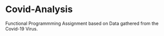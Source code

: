 # Covid-Analysis
Functional Programmming Assignment based on Data gathered from the Covid-19 Virus.
